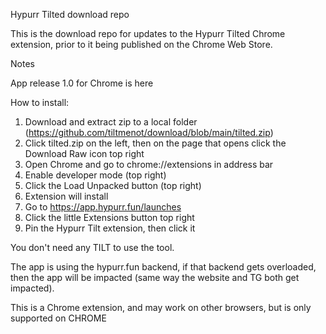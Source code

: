 Hypurr Tilted download repo

This is the download repo for updates to the Hypurr Tilted Chrome extension, prior to it being published on the Chrome Web Store.

Notes

App release 1.0 for Chrome is here

How to install:

1. Download and extract zip to a local folder (https://github.com/tiltmenot/download/blob/main/tilted.zip)
2. Click tilted.zip on the left, then on the page that opens click the Download Raw icon top right
3. Open Chrome and go to chrome://extensions in address bar
4. Enable developer mode (top right)
5. Click the Load Unpacked button (top right)
6. Extension will install
7. Go to https://app.hypurr.fun/launches
8. Click the little Extensions button top right
9. Pin the Hypurr Tilt extension, then click it

You don't need any TILT to use the tool.

The app is using the hypurr.fun backend, if that backend gets overloaded, then the app will be impacted (same way the website and TG both get impacted).

This is a Chrome extension, and may work on other browsers, but is only supported on CHROME
